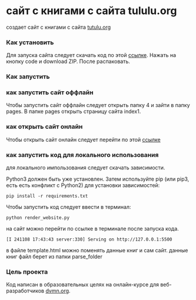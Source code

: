 # сайт с книгами с сайта tululu.org

создает сайт с книгами с сайта [tutulu.org](https://tululu.org/)


### Как установить

Для запуска сайта следует скачать код по этой [ссылке](https://github.com/nakompuktere/4).
Нажать на кнопку code и download ZIP. После распаковать.


### Как запустить

### как запустить сайт оффлайн

Чтобы запустить сайт оффлайн следует открыть папку 4 и зайти в папку pages.
В папке pages открыть страницу сайта index1.

### как открыть сайт онлайн

Чтобы открыть сайт онлайн следует перейти по этой [ссылке](https://nakompuktere.github.io/4/pages/index1.html)

### как запустить код для локального использования


для локального импользования следует скачать зависимости.

Python3 должен быть уже установлен. Затем используйте pip (или pip3, есть есть конфликт с Python2) для установки зависимостей:
```
pip install -r requirements.txt
```

Чтобы запустить код следует ввести в терминал:
```
python render_website.py
```

на сайт можно перейти по ссылке в терминале после запуска кода.
```
[I 241108 17:43:43 server:330] Serving on http://127.0.0.1:5500
```

в файле template.html можно поменять данные книг и сам сайт.
данные книг файл берет из папки parse_folder


### Цель проекта

Код написан в образовательных целях на онлайн-курсе для веб-разработчиков [dvmn.org](https://dvmn.org/).